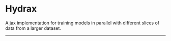 # Hydrax

A jax implementation for training models in parallel with different slices of data from a larger dataset.

---

